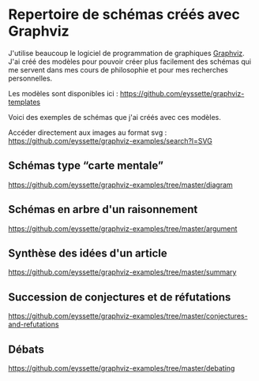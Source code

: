 # Repertoire de schémas créés avec Graphviz

J'utilise beaucoup le logiciel de programmation de graphiques [Graphviz](https://graphviz.org/).
J'ai créé des modèles pour pouvoir créer plus facilement des schémas qui me servent dans mes cours de philosophie et pour mes recherches personnelles.

Les modèles sont disponibles ici : https://github.com/eyssette/graphviz-templates

Voici des exemples de schémas que j'ai créés avec ces modèles.

Accéder directement aux images au format svg : https://github.com/eyssette/graphviz-examples/search?l=SVG

## Schémas type “carte mentale”

https://github.com/eyssette/graphviz-examples/tree/master/diagram

## Schémas en arbre d'un raisonnement

https://github.com/eyssette/graphviz-examples/tree/master/argument

## Synthèse des idées d'un article

https://github.com/eyssette/graphviz-examples/tree/master/summary

## Succession de conjectures et de réfutations

https://github.com/eyssette/graphviz-examples/tree/master/conjectures-and-refutations

## Débats

https://github.com/eyssette/graphviz-examples/tree/master/debating
